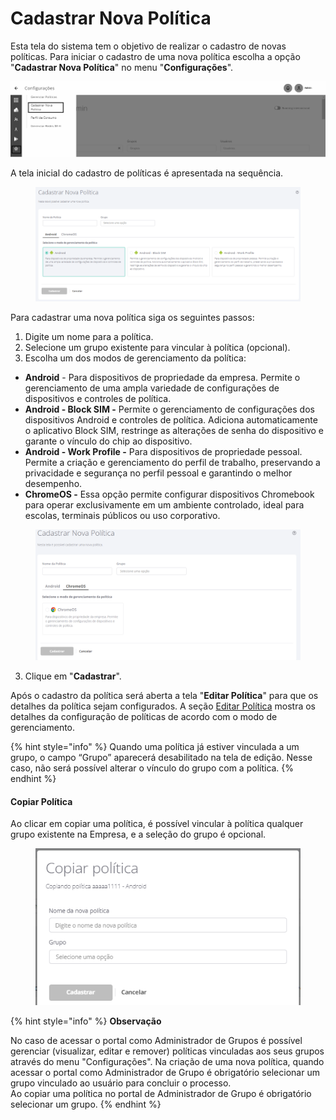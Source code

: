 # Cadastrar Nova Política

Esta tela do sistema tem o objetivo de realizar o cadastro de novas políticas. Para iniciar o cadastro de uma nova política escolha a opção "**Cadastrar Nova Política**" no menu "**Configurações**".

![](<../../../.gitbook/assets/20 (1).png>)

A tela inicial do cadastro de políticas é apresentada na sequência.

<figure><img src="../../../.gitbook/assets/image.png" alt=""><figcaption></figcaption></figure>

Para cadastrar uma nova política siga os seguintes passos:

1. Digite um nome para a política.
2. Selecione um grupo existente para vincular à política (opcional).
3. Escolha um dos modos de gerenciamento da política:

* **Android** - Para dispositivos de propriedade da empresa. Permite o gerenciamento de uma ampla variedade de configurações de dispositivos e controles de política.
* **Android - Block SIM -** Permite o gerenciamento de configurações dos dispositivos Android e controles de política. Adiciona automaticamente o aplicativo Block SIM, restringe as alterações de senha do dispositivo e garante o vínculo do chip ao dispositivo.
* **Android - Work Profile -** Para dispositivos de propriedade pessoal. Permite a criação e gerenciamento do perfil de trabalho, preservando a privacidade e segurança no perfil pessoal e garantindo o melhor desempenho.
* **ChromeOS -** Essa opção permite configurar dispositivos Chromebook para operar exclusivamente em um ambiente controlado, ideal para escolas, terminais públicos ou uso corporativo.

<figure><img src="../../../.gitbook/assets/image (319).png" alt=""><figcaption></figcaption></figure>

3. Clique em "**Cadastrar**".

Após o cadastro da política será aberta a tela "**Editar Política**" para que os detalhes da política sejam configurados. A seção [Editar Política](editar-politica/) mostra os detalhes da configuração de políticas de acordo com o modo de gerenciamento.

{% hint style="info" %}
Quando uma política já estiver vinculada a um grupo, o campo “Grupo” aparecerá desabilitado na tela de edição. Nesse caso, não será possível alterar o vínculo do grupo com a política.
{% endhint %}



#### Copiar Política

Ao clicar em copiar uma política, é possível vincular à política qualquer grupo existente na Empresa, e a seleção do grupo é opcional.

<figure><img src="../../../.gitbook/assets/image (1).png" alt=""><figcaption></figcaption></figure>

{% hint style="info" %}
**Observação**

No caso de acessar o portal como Administrador de Grupos é possível gerenciar (visualizar, editar e remover) políticas vinculadas aos seus grupos através do menu "Configurações". Na criação de uma nova política, quando acessar o portal como Administrador de Grupo é obrigatório selecionar um grupo vinculado ao usuário para concluir o processo.\
Ao copiar uma política no portal de Administrador de Grupo é obrigatório selecionar um grupo.
{% endhint %}
